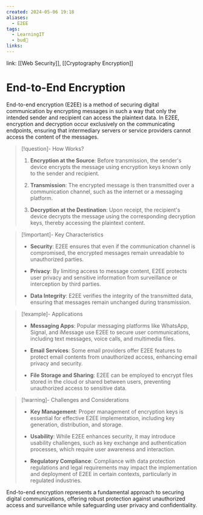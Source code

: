 ```yaml
---
created: 2024-05-06 19:18
aliases:
  - E2EE
tags:
  - LearningIT
  - bud🌿
links:
---
```


link: [[Web Security]], [[Cryptography Encryption]]

# End-to-End Encryption

End-to-end encryption (E2EE) is a method of securing digital communication by encrypting messages in such a way that only the intended sender and recipient can access the plaintext data. In E2EE, encryption and decryption occur exclusively on the communicating endpoints, ensuring that intermediary servers or service providers cannot access the content of the messages.


> [!question]- How Works?
> 1. **Encryption at the Source**: Before transmission, the sender's device encrypts the message using encryption keys known only to the sender and recipient.
>     
> 2. **Transmission**: The encrypted message is then transmitted over a communication channel, such as the internet or a messaging platform.
>     
> 3. **Decryption at the Destination**: Upon receipt, the recipient's device decrypts the message using the corresponding decryption keys, thereby accessing the plaintext content.


> [!important]- Key Characteristics
> - **Security**: E2EE ensures that even if the communication channel is compromised, the encrypted messages remain unreadable to unauthorized parties.
>     
> - **Privacy**: By limiting access to message content, E2EE protects user privacy and sensitive information from surveillance or interception by third parties.
>     
> - **Data Integrity**: E2EE verifies the integrity of the transmitted data, ensuring that messages remain unchanged during transmission.


> [!example]- Applications
> - **Messaging Apps**: Popular messaging platforms like WhatsApp, Signal, and iMessage use E2EE to secure user communications, including text messages, voice calls, and multimedia files.
>     
> - **Email Services**: Some email providers offer E2EE features to protect email contents from unauthorized access, enhancing email privacy and security.
>     
> - **File Storage and Sharing**: E2EE can be employed to encrypt files stored in the cloud or shared between users, preventing unauthorized access to sensitive data.
>     


> [!warning]- Challenges and Considerations
> - **Key Management**: Proper management of encryption keys is essential for effective E2EE implementation, including key generation, distribution, and storage.
>     
> - **Usability**: While E2EE enhances security, it may introduce usability challenges, such as key exchange and authentication processes, which require user awareness and interaction.
>     
> - **Regulatory Compliance**: Compliance with data protection regulations and legal requirements may impact the implementation and deployment of E2EE in certain contexts, particularly in regulated industries.

End-to-end encryption represents a fundamental approach to securing digital communications, offering robust protection against unauthorized access and surveillance while safeguarding user privacy and confidentiality.
